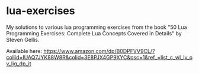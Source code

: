 # lua-exercises
My solutions to various lua programming exercises from the book "50 Lua Programming Exercises: Complete Lua Concepts Covered in Details" by Steven Gellis.

Available here: https://www.amazon.com/dp/B0DPFVV9CL/?coliid=IUAQ7JYK88W8R&colid=3E8PJX4GP9XYC&psc=1&ref_=list_c_wl_lv_ov_lig_dp_it
